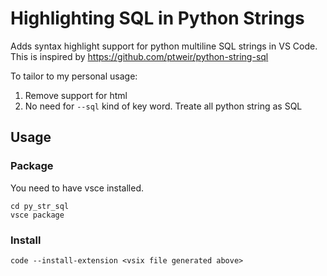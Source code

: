 # Highlighting SQL in Python Strings

Adds syntax highlight support for python multiline SQL strings in VS Code. This is inspired by https://github.com/ptweir/python-string-sql

To tailor to my personal usage:

1. Remove support for html
2. No need for `--sql` kind of key word. Treate all python string as SQL

## Usage

### Package

You need to have vsce installed.

```shell
cd py_str_sql
vsce package
```

### Install

```shell
code --install-extension <vsix file generated above>
```
